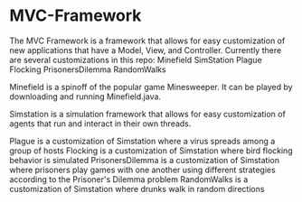 # MVC-Framework

The MVC Framework is a framework that allows for easy customization of new applications that have a Model, View, and Controller.
Currently there are several customizations in this repo: 
Minefield
SimStation
  Plague
  Flocking
  PrisonersDilemma
  RandomWalks 

Minefield is a spinoff of the popular game Minesweeper. It can be played by downloading and running Minefield.java. 

Simstation is a simulation framework that allows for easy customization of agents that run and interact in their own threads.

Plague is a customization of Simstation where a virus spreads among a group of hosts
Flocking is a customization of Simstation where bird flocking behavior is simulated
PrisonersDilemma is a customization of Simstation where prisoners play games with one another using different strategies according to the Prisoner's Dilemma problem
RandomWalks is a customization of Simstation where drunks walk in random directions
